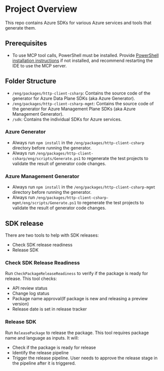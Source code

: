 # Project Overview

This repo contains Azure SDKs for various Azure services and tools that generate them.

## Prerequisites
- To use MCP tool calls, PowerShell must be installed. Provide [PowerShell installation instructions](https://learn.microsoft.com/powershell/scripting/install/installing-powershell) if not installed, and recommend restarting the IDE to use the MCP server.

## Folder Structure

- `/eng/packages/http-client-csharp`: Contains the source code of the generator for Azure Data Plane SDKs (aka Azure Generator).
- `/eng/packages/http-client-csharp-mgmt`: Contains the source code of the generator for Azure Management Plane SDKs (aka Azure Management Generator).
- `/sdk`: Contains the individual SDKs for Azure services.

### Azure Generator

- Always run `npm install` in the `/eng/packages/http-client-csharp` directory before running the generator.
- Always run `/eng/packages/http-client-csharp/eng/scripts/Generate.ps1` to regenerate the test projects to validate the result of generator code changes.

### Azure Management Generator

- Always run `npm install` in the `/eng/packages/http-client-csharp-mgmt` directory before running the generator.
- Always run `/eng/packages/http-client-csharp-mgmt/eng/scripts/Generate.ps1` to regenerate the test projects to validate the result of generator code changes.

## SDK release

There are two tools to help with SDK releases:
- Check SDK release readiness
- Release SDK

### Check SDK Release Readiness
Run `CheckPackageReleaseReadiness` to verify if the package is ready for release. This tool checks:
- API review status
- Change log status
- Package name approval(If package is new and releasing a preview version)
- Release date is set in release tracker

### Release SDK
Run `ReleasePackage` to release the package. This tool requires package name and language as inputs. It will:
- Check if the package is ready for release
- Identify the release pipeline
- Trigger the release pipeline.
User needs to approve the release stage in the pipeline after it is triggered.